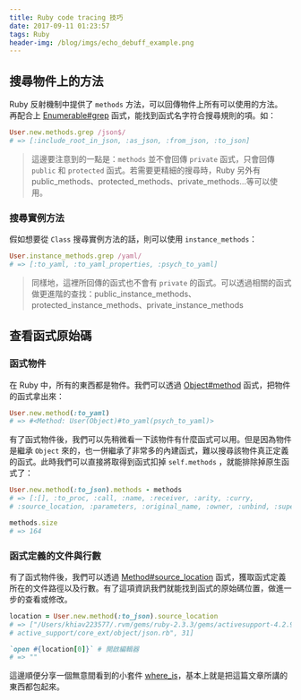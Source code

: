 ```yaml
---
title: Ruby code tracing 技巧
date: 2017-09-11 01:23:57
tags: Ruby
header-img: /blog/imgs/echo_debuff_example.png
---
```


## 搜尋物件上的方法

Ruby 反射機制中提供了 `methods` 方法，可以回傳物件上所有可以使用的方法。
再配合上 [Enumerable#grep](http://www.rubydoc.info/stdlib/core/Enumerable#grep-instance_method) 函式，能找到函式名字符合搜尋規則的項。如：

```rb
User.new.methods.grep /json$/
# => [:include_root_in_json, :as_json, :from_json, :to_json]
```
> 這邊要注意到的一點是：`methods` 並不會回傳 `private` 函式，只會回傳 `public` 和 `protected` 函式。若需要更精細的搜尋時，Ruby 另外有 public_methods、protected_methods、private_methods...等可以使用。

### 搜尋實例方法

假如想要從 `Class` 搜尋實例方法的話，則可以使用 `instance_methods`：

```rb
User.instance_methods.grep /yaml/
# => [:to_yaml, :to_yaml_properties, :psych_to_yaml]
```

> 同樣地，這裡所回傳的函式也不會有 `private` 的函式。可以透過相關的函式做更進階的查找：public_instance_methods、protected_instance_methods、private_instance_methods

## 查看函式原始碼
### 函式物件

在 Ruby 中，所有的東西都是物件。我們可以透過 [Object#method](http://www.rubydoc.info/stdlib/core/Object:method) 函式，把物件的函式拿出來：
```rb
User.new.method(:to_yaml)
# => #<Method: User(Object)#to_yaml(psych_to_yaml)> 
```

有了函式物件後，我們可以先稍微看一下該物件有什麼函式可以用。但是因為物件是繼承 `Object` 來的，也一併繼承了非常多的內建函式，難以搜尋該物件真正定義的函式。此時我們可以直接將取得到函式扣掉 `self.methods` ，就能排除掉原生函式了：
```rb
User.new.method(:to_json).methods - methods
# => [:[], :to_proc, :call, :name, :receiver, :arity, :curry, 
# :source_location, :parameters, :original_name, :owner, :unbind, :super_method] 

methods.size
# => 164
```

### 函式定義的文件與行數

有了函式物件後，我們可以透過 [Method#source_location](http://www.rubydoc.info/stdlib/core/Method:source_location) 函式，獲取函式定義所在的文件路徑以及行數。有了這項資訊我們就能找到函式的原始碼位置，做進一步的查看或修改。

```rb
location = User.new.method(:to_json).source_location
# => ["/Users/khiav223577/.rvm/gems/ruby-2.3.3/gems/activesupport-4.2.9/lib/
# active_support/core_ext/object/json.rb", 31]

`open #{location[0]}` # 開啟編輯器
# => ""
```

這邊順便分享一個無意間看到的小套件 [where_is](https://github.com/daveallie/where_is)，基本上就是把這篇文章所講的東西都包起來。
